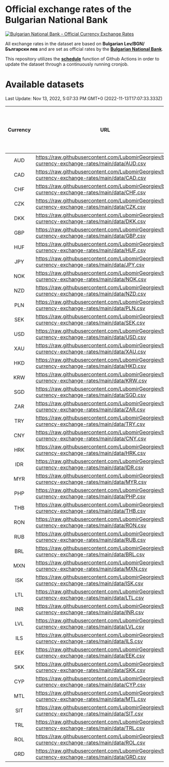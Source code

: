 # Official exchange rates of the Bulgarian National Bank

[![Bulgarian National Bank - Official Currency Exchange Rates](https://github.com/LubomirGeorgiev/bnb-currency-exchange-rates/actions/workflows/update-rates.yml/badge.svg?branch=main)](https://github.com/LubomirGeorgiev/bnb-currency-exchange-rates/actions/workflows/update-rates.yml)

All exchange rates in the dataset are based on **Bulgarian Lev/BGN/Български лев** and are set as official rates by the [**Bulgarian National Bank**](https://www.bnb.bg/Statistics/StExternalSector/StExchangeRates/StERForeignCurrencies/index.htm?toLang=_EN).

This repository utilizes the [**schedule**](https://docs.github.com/en/actions/reference/events-that-trigger-workflows) function of Github Actions in order to update the dataset through a continuously running cronjob.

# Available datasets

<!-- START LINKS (DO NOT EVER FU*ING DELETE THIS COMMENT FOR THE LOVE OF YOUR LIFE!!! IF YOU ARE CURIOS HOW IT WORKS, YOU CAN HAVE A LOOK AT ./src/updateReadme.ts) -->

Last Update: Nov 13, 2022, 5:07:33 PM GMT+0 (2022-11-13T17:07:33.333Z)

| Currency | URL                                                                                             | Number of records | Number of missing days that were filled in |
| :------: | ----------------------------------------------------------------------------------------------- | :---------------: | :----------------------------------------: |
|   AUD    | https://raw.githubusercontent.com/LubomirGeorgiev/bnb-currency-exchange-rates/main/data/AUD.csv |       8309        |                    2562                    |
|   CAD    | https://raw.githubusercontent.com/LubomirGeorgiev/bnb-currency-exchange-rates/main/data/CAD.csv |       8309        |                    2562                    |
|   CHF    | https://raw.githubusercontent.com/LubomirGeorgiev/bnb-currency-exchange-rates/main/data/CHF.csv |       8309        |                    2562                    |
|   CZK    | https://raw.githubusercontent.com/LubomirGeorgiev/bnb-currency-exchange-rates/main/data/CZK.csv |       8309        |                    2562                    |
|   DKK    | https://raw.githubusercontent.com/LubomirGeorgiev/bnb-currency-exchange-rates/main/data/DKK.csv |       8309        |                    2562                    |
|   GBP    | https://raw.githubusercontent.com/LubomirGeorgiev/bnb-currency-exchange-rates/main/data/GBP.csv |       8309        |                    2562                    |
|   HUF    | https://raw.githubusercontent.com/LubomirGeorgiev/bnb-currency-exchange-rates/main/data/HUF.csv |       8309        |                    2562                    |
|   JPY    | https://raw.githubusercontent.com/LubomirGeorgiev/bnb-currency-exchange-rates/main/data/JPY.csv |       8309        |                    2562                    |
|   NOK    | https://raw.githubusercontent.com/LubomirGeorgiev/bnb-currency-exchange-rates/main/data/NOK.csv |       8309        |                    2562                    |
|   NZD    | https://raw.githubusercontent.com/LubomirGeorgiev/bnb-currency-exchange-rates/main/data/NZD.csv |       8309        |                    2562                    |
|   PLN    | https://raw.githubusercontent.com/LubomirGeorgiev/bnb-currency-exchange-rates/main/data/PLN.csv |       8309        |                    2562                    |
|   SEK    | https://raw.githubusercontent.com/LubomirGeorgiev/bnb-currency-exchange-rates/main/data/SEK.csv |       8309        |                    2562                    |
|   USD    | https://raw.githubusercontent.com/LubomirGeorgiev/bnb-currency-exchange-rates/main/data/USD.csv |       8309        |                    2562                    |
|   XAU    | https://raw.githubusercontent.com/LubomirGeorgiev/bnb-currency-exchange-rates/main/data/XAU.csv |       8300        |                    2555                    |
|   HKD    | https://raw.githubusercontent.com/LubomirGeorgiev/bnb-currency-exchange-rates/main/data/HKD.csv |       8007        |                    2471                    |
|   KRW    | https://raw.githubusercontent.com/LubomirGeorgiev/bnb-currency-exchange-rates/main/data/KRW.csv |       8007        |                    2471                    |
|   SGD    | https://raw.githubusercontent.com/LubomirGeorgiev/bnb-currency-exchange-rates/main/data/SGD.csv |       8007        |                    2471                    |
|   ZAR    | https://raw.githubusercontent.com/LubomirGeorgiev/bnb-currency-exchange-rates/main/data/ZAR.csv |       8007        |                    2471                    |
|   TRY    | https://raw.githubusercontent.com/LubomirGeorgiev/bnb-currency-exchange-rates/main/data/TRY.csv |       6489        |                    2001                    |
|   CNY    | https://raw.githubusercontent.com/LubomirGeorgiev/bnb-currency-exchange-rates/main/data/CNY.csv |       6369        |                    1965                    |
|   HRK    | https://raw.githubusercontent.com/LubomirGeorgiev/bnb-currency-exchange-rates/main/data/HRK.csv |       6369        |                    1965                    |
|   IDR    | https://raw.githubusercontent.com/LubomirGeorgiev/bnb-currency-exchange-rates/main/data/IDR.csv |       6369        |                    1965                    |
|   MYR    | https://raw.githubusercontent.com/LubomirGeorgiev/bnb-currency-exchange-rates/main/data/MYR.csv |       6369        |                    1965                    |
|   PHP    | https://raw.githubusercontent.com/LubomirGeorgiev/bnb-currency-exchange-rates/main/data/PHP.csv |       6369        |                    1965                    |
|   THB    | https://raw.githubusercontent.com/LubomirGeorgiev/bnb-currency-exchange-rates/main/data/THB.csv |       6369        |                    1965                    |
|   RON    | https://raw.githubusercontent.com/LubomirGeorgiev/bnb-currency-exchange-rates/main/data/RON.csv |       6310        |                    1947                    |
|   RUB    | https://raw.githubusercontent.com/LubomirGeorgiev/bnb-currency-exchange-rates/main/data/RUB.csv |       6114        |                    1885                    |
|   BRL    | https://raw.githubusercontent.com/LubomirGeorgiev/bnb-currency-exchange-rates/main/data/BRL.csv |       5399        |                    1668                    |
|   MXN    | https://raw.githubusercontent.com/LubomirGeorgiev/bnb-currency-exchange-rates/main/data/MXN.csv |       5399        |                    1668                    |
|   ISK    | https://raw.githubusercontent.com/LubomirGeorgiev/bnb-currency-exchange-rates/main/data/ISK.csv |       5312        |                    1643                    |
|   LTL    | https://raw.githubusercontent.com/LubomirGeorgiev/bnb-currency-exchange-rates/main/data/LTL.csv |       5146        |                    1575                    |
|   INR    | https://raw.githubusercontent.com/LubomirGeorgiev/bnb-currency-exchange-rates/main/data/INR.csv |       5030        |                    1552                    |
|   LVL    | https://raw.githubusercontent.com/LubomirGeorgiev/bnb-currency-exchange-rates/main/data/LVL.csv |       4786        |                    1466                    |
|   ILS    | https://raw.githubusercontent.com/LubomirGeorgiev/bnb-currency-exchange-rates/main/data/ILS.csv |       4308        |                    1335                    |
|   EEK    | https://raw.githubusercontent.com/LubomirGeorgiev/bnb-currency-exchange-rates/main/data/EEK.csv |       3998        |                    1224                    |
|   SKK    | https://raw.githubusercontent.com/LubomirGeorgiev/bnb-currency-exchange-rates/main/data/SKK.csv |       2972        |                    914                     |
|   CYP    | https://raw.githubusercontent.com/LubomirGeorgiev/bnb-currency-exchange-rates/main/data/CYP.csv |       2906        |                    890                     |
|   MTL    | https://raw.githubusercontent.com/LubomirGeorgiev/bnb-currency-exchange-rates/main/data/MTL.csv |       2604        |                    799                     |
|   SIT    | https://raw.githubusercontent.com/LubomirGeorgiev/bnb-currency-exchange-rates/main/data/SIT.csv |       2544        |                    780                     |
|   TRL    | https://raw.githubusercontent.com/LubomirGeorgiev/bnb-currency-exchange-rates/main/data/TRL.csv |       1818        |                    559                     |
|   ROL    | https://raw.githubusercontent.com/LubomirGeorgiev/bnb-currency-exchange-rates/main/data/ROL.csv |       1697        |                    524                     |
|   GRD    | https://raw.githubusercontent.com/LubomirGeorgiev/bnb-currency-exchange-rates/main/data/GRD.csv |        361        |                    109                     |

<!-- END LINKS (DO NOT EVER FU*ING DELETE THIS COMMENT FOR THE LOVE OF YOUR LIFE!!! IF YOU ARE CURIOS HOW IT WORKS, YOU CAN HAVE A LOOK AT ./src/updateReadme.ts) -->
